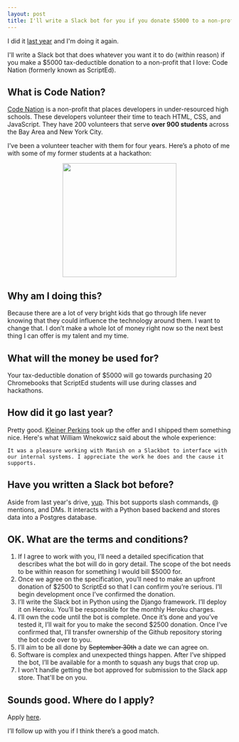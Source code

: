 ```yaml
---
layout: post
title: I'll write a Slack bot for you if you donate $5000 to a non-profit that I love (round 2!)
---
```


I did it [last year](http://dopeboy.github.io/bot-for-a-cause/) and I'm doing it again.

I'll write a Slack bot that does whatever you want it to do (within reason) if you make a $5000 tax-deductible donation to a non-profit that I love: Code Nation (formerly known as ScriptEd).

## What is Code Nation?

[Code Nation](https://codenation.org/) is a non-profit that places developers in under-resourced high schools. These developers volunteer their time to teach HTML, CSS, and JavaScript. They have 200 volunteers that serve **over 900 students** across the Bay Area and New York City.

I’ve been a volunteer teacher with them for four years. Here’s a photo of me with some of my former students at a hackathon:

<p align="center">
     <img src="http://i.imgur.com/vpvRCg7.png" width="256"/>
</p>

## Why am I doing this?

Because there are a lot of very bright kids that go through life never knowing that they could influence the technology around them. I want to change that. I don’t make a whole lot of money right now so the next best thing I can offer is my talent and my time.

## What will the money be used for?

Your tax-deductible donation of $5000 will go towards purchasing 20 Chromebooks that ScriptEd students will use during classes and hackathons.

## How did it go last year?

Pretty good. [Kleiner Perkins](https://www.kleinerperkins.com/) took up the offer and I shipped them something nice. Here's what William Wnekowicz said about the whole experience:

```It was a pleasure working with Manish on a Slackbot to interface with our internal systems. I appreciate the work he does and the cause it supports.```

## Have you written a Slack bot before?

Aside from last year's drive, [yup](https://braidhq.com). This bot supports slash commands, @ mentions, and DMs. It interacts with a Python based backend and stores data into a Postgres database.

## OK. What are the terms and conditions?

1. If I agree to work with you, I’ll need a detailed specification that describes what the bot will do in gory detail. The scope of the bot needs to be within reason for something I would bill $5000 for.
2. Once we agree on the specification, you’ll need to make an upfront donation of $2500 to ScriptEd so that I can confirm you’re serious. I’ll begin development once I’ve confirmed the donation.
3. I’ll write the Slack bot in Python using the Django framework. I’ll deploy it on Heroku. You’ll be responsible for the monthly Heroku charges.
4. I’ll own the code until the bot is complete. Once it’s done and you’ve tested it, I’ll wait for you to make the second $2500 donation. Once I’ve confirmed that, I’ll transfer ownership of the Github repository storing the bot code over to you.
5. I’ll aim to be all done by ~~September 30th~~ a date we can agree on.
6. Software is complex and unexpected things happen. After I’ve shipped the bot, I’ll be available for a month to squash any bugs that crop up.
7. I won’t handle getting the bot approved for submission to the Slack app store. That'll be on you.

## Sounds good. Where do I apply?

Apply [here](https://docs.google.com/forms/d/1W05d-2aobi-ixDLQtbHSOK9XymPgY1p4qfa7a27fOOs). 

I’ll follow up with you if I think there’s a good match.
